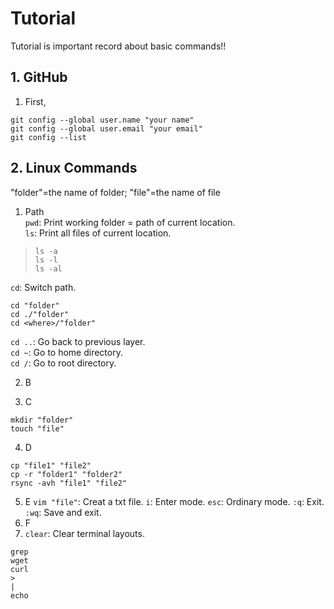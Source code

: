 # Tutorial
Tutorial is important record about basic commands!!

## 1. GitHub
1. First,
```
git config --global user.name "your name"
git config --global user.email "your email"
git config --list
```








## 2. Linux Commands
"folder"=the name of folder; "file"=the name of file
1. Path  
`pwd`: Print working folder = path of current location.  
`ls`: Print all files of current location.  
> `ls -a`  
> `ls -l`  
> `ls -al`

`cd`: Switch path.
```
cd "folder"
cd ./"folder"
cd <where>/"folder"
```
`cd ..`: Go back to previous layer.  
`cd ~`: Go to home directory.  
`cd /`: Go to root directory.

2. B


3. C
```
mkdir "folder"
touch "file"
```
4. D
```
cp "file1" "file2"
cp -r "folder1" "folder2"
rsync -avh "file1" "file2"
```
5. E
`vim "file"`: Creat a txt file.
`i`: Enter mode.
`esc`: Ordinary mode.
`:q`: Exit.
`:wq`: Save and exit.
6. F
7. `clear`: Clear terminal layouts.
```
grep
wget
curl
>
|
echo
```







